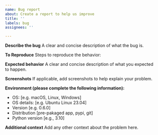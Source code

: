 ```yaml
---
name: Bug report
about: Create a report to help us improve
title: ''
labels: bug
assignees: ''

---
```


**Describe the bug**
A clear and concise description of what the bug is.

**To Reproduce**
Steps to reproduce the behavior:

**Expected behavior**
A clear and concise description of what you expected to happen.

**Screenshots**
If applicable, add screenshots to help explain your problem.

**Environment (please complete the following information):**
 - OS: [e.g. macOS, Linux, Windows]
 - OS details: [e.g. Ubuntu Linux 23.04]
 - Version [e.g. 0.6.0]
 - Distribution [pre-pakaged app, pypi, git]
 - Python version [e.g., 3.10]

**Additional context**
Add any other context about the problem here.